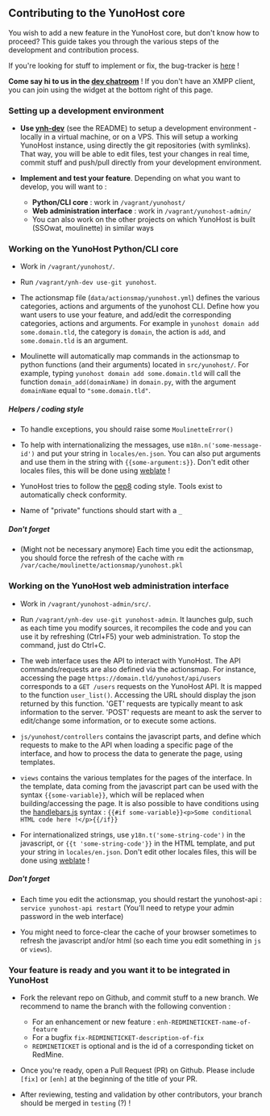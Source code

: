 ## Contributing to the YunoHost core

You wish to add a new feature in the YunoHost core, but don't know how to
proceed? This guide takes you through the various steps of the development and
contribution process. 

If you're looking for stuff to implement or fix, the bug-tracker is 
[here](https://dev.yunohost.org/issues/) !

**Come say hi to us in the [dev chatroom](xmpp:dev@conference.yunohost.org?join)** ! If you don't have an XMPP client, you can join using the widget at the bottom right of this page.

### Setting up a development environment

- **Use [ynh-dev](https://github.com/YunoHost/ynh-dev)** (see the README) to
  setup a development environment - locally in a virtual machine, or on a VPS.
  This will setup a working YunoHost instance, using directly the git repositories
  (with symlinks). That way, you will be able to edit files, test your changes in real
  time, commit stuff and push/pull directly from your development environment.

- **Implement and test your feature**. Depending on what you want to develop, you
  will want to :
   - **Python/CLI core** : work in `/vagrant/yunohost/`
   - **Web administration interface** : work in `/vagrant/yunohost-admin/`
   - You can also work on the other projects on which YunoHost is built 
     (SSOwat, moulinette) in similar ways

### Working on the YunoHost Python/CLI core

- Work in `/vagrant/yunohost/`.

- Run `/vagrant/ynh-dev use-git yunohost`.

- The actionsmap file (`data/actionsmap/yunohost.yml`) defines the various
  categories, actions and arguments of the yunohost CLI. Define how you want
  users to use your feature, and add/edit the corresponding categories, actions
  and arguments. For example in `yunohost domain add some.domain.tld`, the
  category is `domain`, the action is `add`, and `some.domain.tld` is an
  argument.

- Moulinette will automatically map commands in the actionsmap to python
  functions (and their arguments) located in `src/yunohost/`. For example, typing
  `yunohost domain add some.domain.tld` will call the function
  `domain_add(domainName)` in `domain.py`, with the argument `domainName` equal
  to `"some.domain.tld"`.

##### Helpers / coding style

- To handle exceptions, you should raise some `MoulinetteError()`

- To help with internationalizing the messages, use `m18n.n('some-message-id')`
  and put your string in `locales/en.json`. You can also put arguments and use
  them in the string with `{{some-argument:s}}`. Don't edit other locales files,
  this will be done using [weblate](https://translate.yunohost.org/) !

- YunoHost tries to follow the [pep8](http://pep8.org/) coding style. Tools
  exist to automatically check conformity.

- Name of "private" functions should start with a `_`

##### Don't forget

- (Might not be necessary anymore) Each time you edit the actionsmap, you should
  force the refresh of the cache with `rm
  /var/cache/moulinette/actionsmap/yunohost.pkl`

### Working on the YunoHost web administration interface

- Work in `/vagrant/yunohost-admin/src/`.

- Run `/vagrant/ynh-dev use-git yunohost-admin`. It launches gulp, such as each 
  time you modify sources, it recompiles the code and you can use it by 
  refreshing (Ctrl+F5) your web administration. To stop the command, just do Ctrl+C.

- The web interface uses the API to interact with YunoHost. The API
  commands/requests are also defined via the actionsmap. For instance, accessing
  the page ```https://domain.tld/yunohost/api/users``` corresponds to a `GET
  /users` requests on the YunoHost API. It is mapped to the function
  `user_list()`. Accessing the URL should display the json returned by this
  function. 'GET' requests are typically meant to ask information to the server.
  'POST' requests are meant to ask the server to edit/change some information,
  or to execute some actions.

- `js/yunohost/controllers` contains the javascript parts,
  and define which requests to make to the API when loading a specific page of
  the interface, and how to process the data to generate the page, using
  templates.

- `views` contains the various templates for the pages of the interface. In the
  template, data coming from the javascript part can be used with the syntax
  `{{some-variable}}`, which will be replaced when building/accessing the page.
  It is also possible to have conditions using the
  [handlebars.js](http://handlebarsjs.com) syntax : ```{{#if
  some-variable}}<p>Some conditional HTML code here !</p>{{/if}}```

- For internationalized strings, use `y18n.t('some-string-code')` in the
  javascript, or `{{t 'some-string-code'}}` in the HTML template, and put your
  string in `locales/en.json`. Don't edit other locales files,
  this will be done using [weblate](https://translate.yunohost.org/) !

##### Don't forget

- Each time you edit the actionsmap, you should restart the yunohost-api :
  ```service yunohost-api restart```
  (You'll need to retype your admin password in the web interface)

- You might need to force-clear the cache of your browser sometimes to refresh 
  the javascript and/or html (so each time you edit something in `js` or `views`).


### Your feature is ready and you want it to be integrated in YunoHost

- Fork the relevant repo on Github, and commit stuff to a new branch. We recommend
  to name the branch with the following convention :
  - For an enhancement or new feature : `enh-REDMINETICKET-name-of-feature`
  - For a bugfix `fix-REDMINETICKET-description-of-fix`
  - `REDMINETICKET` is optional and is the id of a corresponding ticket on RedMine.

- Once you're ready, open a Pull Request (PR) on Github. Please include `[fix]` or 
  `[enh]` at the beginning of the title of your PR.

- After reviewing, testing and validation by other contributors, your branch
should be merged in `testing` (?) !


<script type="text/javascript" src="/jappix/javascripts/mini.min.js"></script>
<script type="text/javascript">
    // Jappix mini chat
    $(".actions").css('opacity', 0);
    jQuery.ajaxSetup({cache: false});

    var ADS_ENABLE = 'off';
    var JAPPIX_STATIC = '/jappix/';
    var HOST_BOSH = 'https://im.yunohost.org/http-bind/';
    var ANONYMOUS = 'on';
     JappixMini.launch({
        connection: {
           domain: "anonymous.yunohost.org",
        },
        application: {
           network: {
              autoconnect: false,
           },
           interface: {
              showpane: false,
              animate: false,
           },
           groupchat: {
              open: ['dev@conference.yunohost.org'],
              suggest: ['support@conference.yunohost.org']
           }
        },
     });
</script>


